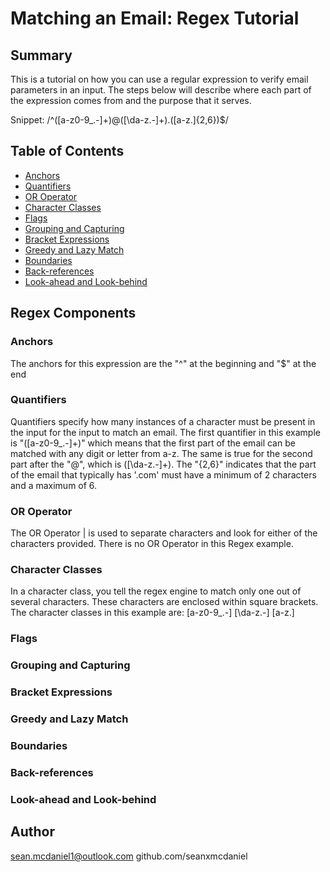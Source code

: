# Matching an Email: Regex Tutorial

## Summary

This is a tutorial on how you can use a regular expression to verify email parameters in an input. The steps below will describe where each part of the expression comes from and the purpose that it serves.

Snippet: /^([a-z0-9_\.-]+)@([\da-z\.-]+)\.([a-z\.]{2,6})$/

## Table of Contents

- [Anchors](#anchors)
- [Quantifiers](#quantifiers)
- [OR Operator](#or-operator)
- [Character Classes](#character-classes)
- [Flags](#flags)
- [Grouping and Capturing](#grouping-and-capturing)
- [Bracket Expressions](#bracket-expressions)
- [Greedy and Lazy Match](#greedy-and-lazy-match)
- [Boundaries](#boundaries)
- [Back-references](#back-references)
- [Look-ahead and Look-behind](#look-ahead-and-look-behind)

## Regex Components

### Anchors

The anchors for this expression are the "^" at the beginning and "$" at the end

### Quantifiers

Quantifiers specify how many instances of a character must be present in the input for the input to match an email. The first quantifier in this example is "([a-z0-9_.-]+)" which means that the first part of the email can be matched with any digit or letter from a-z. The same is true for the second part after the "@", which is ([\da-z\.-]+). The "{2,6}" indicates that the part of the email that typically has '.com' must have a minimum of 2 characters and a maximum of 6.

### OR Operator

The OR Operator | is used to separate characters and look for either of the characters provided. There is no OR Operator in this Regex example.

### Character Classes

In a character class, you tell the regex engine to match only one out of several characters. These characters are enclosed within square brackets. The character classes in this example are: 
[a-z0-9_\.-]
[\da-z\.-]
[a-z\.]

### Flags

### Grouping and Capturing

### Bracket Expressions

### Greedy and Lazy Match

### Boundaries

### Back-references

### Look-ahead and Look-behind

## Author

sean.mcdaniel1@outlook.com
github.com/seanxmcdaniel
